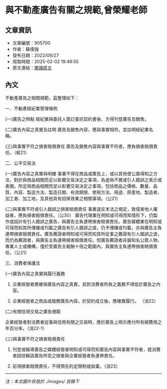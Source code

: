 # 與不動產廣告有關之規範,曾榮耀老師

## 文章資訊
- 文章編號：905700
- 作者：蘇偉強
- 發布日期：2022/09/27
- 爬取時間：2025-02-02 19:49:55
- 原文連結：[閱讀原文](https://real-estate.get.com.tw/Columns/detail.aspx?no=905700)

## 內文
不動產廣告之相關規範，茲整理如下：

一、不動產經紀業管理條例

(一)廣告之時點 經紀業與委託人簽訂委託契約書後，方得刊登廣告及銷售。

(二)廣告內容之真實及註明 廣告及銷售內容，應與事實相符，並註明經紀業名稱。

(三)與事實不符之損害賠償責任 廣告及銷售內容與事實不符者，應負損害賠償責任。（經21）

二、公平交易法

(一)廣告內容之真實與明確 事業不得在商品或廣告上，或以其他使公眾得知之方法，對於與商品相關而足以影響交易決定之事項，為虛偽不實或引人錯誤之表示或表徵。所定與商品相關而足以影響交易決定之事項，包括商品之價格、數量、品質、內容、製造方法、製造日期、有效期限、使用方法、用途、原產地、製造者、加工者、加工地，及其他具有招徠效果之相關事項。（公21）

(二)與事實不符或引人錯誤之損害賠償責任 事業違反本法之規定，致侵害他人權益者，應負損害賠償責任。（公30） 廣告代理業在明知或可得而知情形下，仍製作或設計有引人錯誤之廣告，與廣告主負連帶損害賠償責任。廣告媒體業在明知或可得而知其所傳播或刊載之廣告有引人錯誤之虞，仍予傳播或刊載，亦與廣告主負連帶損害賠償責任。廣告薦證者明知或可得而知其所從事之薦證有引人錯誤之虞，而仍為薦證者，與廣告主負連帶損害賠償責任。但廣告薦證者非屬知名公眾人物、專業人士或機構，僅於受廣告主報酬十倍之範圍內，與廣告主負連帶損害賠償責任。（公21）

三、消費者保護法

(一)廣告內容之真實與履行義務

1. 企業經營者應確保廣告內容之真實，其對消費者所負之義務不得低於廣告之內容。

2. 企業經營者之商品或服務廣告內容，於契約成立後，應確實履行。 （消22）

(二)有關信用交易之廣告規範

企業經營者對消費者從事與信用有關之交易時，應於廣告上明示應付所有總費用之年百分率。（消22-1）

(三)與事實不符之損害賠償責任

1. 刊登或報導廣告之媒體經營者明知或可得而知廣告內容與事實不符者，就消費者因信賴該廣告所受之損害與企業經營者負連帶責任。

2. 前項損害賠償責任，不得預先約定限制或拋棄。（消23）

---
*注：本文圖片存放於 ./images/ 目錄下*
